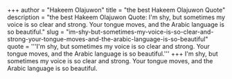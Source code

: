 +++
author = "Hakeem Olajuwon"
title = "the best Hakeem Olajuwon Quote"
description = "the best Hakeem Olajuwon Quote: I'm shy, but sometimes my voice is so clear and strong. Your tongue moves, and the Arabic language is so beautiful."
slug = "im-shy-but-sometimes-my-voice-is-so-clear-and-strong-your-tongue-moves-and-the-arabic-language-is-so-beautiful"
quote = '''I'm shy, but sometimes my voice is so clear and strong. Your tongue moves, and the Arabic language is so beautiful.'''
+++
I'm shy, but sometimes my voice is so clear and strong. Your tongue moves, and the Arabic language is so beautiful.
